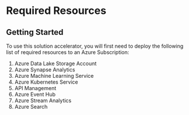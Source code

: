 # Required Resources 

## Getting Started 
To use this solution accelerator, you will first need to deploy the following list of required resources to an Azure Subscription: 
1. Azure Data Lake Storage Account
2. Azure Synapse Analytics
3. Azure Machine Learning Service 
4. Azure Kubernetes Service 
5. API Management 
6. Azure Event Hub 
7. Azure Stream Analytics 
8. Azure Search
